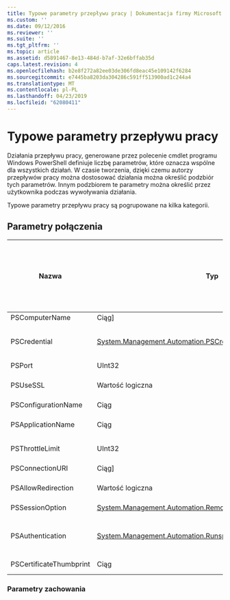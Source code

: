 ```yaml
---
title: Typowe parametry przepływu pracy | Dokumentacja firmy Microsoft
ms.custom: ''
ms.date: 09/12/2016
ms.reviewer: ''
ms.suite: ''
ms.tgt_pltfrm: ''
ms.topic: article
ms.assetid: d5891467-8e13-484d-b7af-32e6bffab35d
caps.latest.revision: 4
ms.openlocfilehash: b2e8f272a82ee03de306fd8eac45e109142f6284
ms.sourcegitcommit: e7445ba8203da304286c591ff513900ad1c244a4
ms.translationtype: MT
ms.contentlocale: pl-PL
ms.lasthandoff: 04/23/2019
ms.locfileid: "62080411"
---
```

# <a name="common-workflow-parameters"></a>Typowe parametry przepływu pracy

Działania przepływu pracy, generowane przez polecenie cmdlet programu Windows PowerShell definiuje liczbę parametrów, które oznacza wspólne dla wszystkich działań. W czasie tworzenia, dzięki czemu autorzy przepływów pracy można dostosować działania można określić podzbiór tych parametrów. Innym podzbiorem te parametry można określić przez użytkownika podczas wywoływania działania.

Typowe parametry przepływu pracy są pogrupowane na kilka kategorii.

## <a name="connectivity-parameters"></a>Parametry połączenia

|Nazwa|Typ|Opis|Może być określony przez użytkownika końcowego w czasie wykonywania?|Można określić przez autora przepływu pracy w czasie tworzenia?|Można określić przez autora przepływu pracy przy konkretyzacji?|
|----------|----------|-----------------|-----------------------------------------------------|------------------------------------------------------------|-----------------------------------------------------------|
|PSComputerName|Ciąg]|Lista nazw komputerów, dla których można uruchomić zadania.|Tak|Yes|Tak|
|PSCredential|[System.Management.Automation.PSCredential](/dotnet/api/System.Management.Automation.PSCredential)|Poświadczenia uwierzytelniania do użycia do logowania się do określonych przez parametr PSComputerName komputerów. Ten parametr jest prawidłowy tylko wtedy, gdy określono PSComputerName.|Tak|Yes|Tak|
|PSPort|UInt32|Port, który ma być używany do uruchamiania przepływu pracy.|Tak|Yes|Tak|
|PSUseSSL|Wartość logiczna|Użyj protokołu Secure Sockets Layer (SSL), aby nawiązać bezpiecznego połączenia z komputerem zdalnym, aby uruchomić przepływ pracy.|Tak|Yes|Tak|
|PSConfigurationName|Ciąg|Konfiguracja sesji używane do uruchamiania przepływu pracy.|Tak|Yes|Tak|
|PSApplicationName|Ciąg|Aplikacja część nazwy połączenia identyfikatora URI w celu wykonywania przepływu pracy. Użyj tego parametru, tylko wtedy, gdy nie korzystasz z parametru ConnectionURI.|Tak|Yes|Tak|
|PSThrottleLimit|UInt32|Maksymalna liczba jednoczesnych połączeń, które można ustanowić w celu uruchomienia przepływu pracy.|Tak|TBD|Tak|
|PSConnectionURI|Ciąg]|Tablica pełną identyfikatory URI, które określ punkty końcowe dla interaktywnych sesji używane do uruchamiania przepływu pracy.|Tak|Yes|Tak|
|PSAllowRedirection|Wartość logiczna|Określa, czy w celu umożliwienia przekierowania tego połączenia do alternatywnego identyfikatora URI, aby uruchomić przepływ pracy.|Tak|Yes|Tak|
|PSSessionOption|[System.Management.Automation.Remoting.Pssessionoption](/dotnet/api/System.Management.Automation.Remoting.PSSessionOption)|Zaawansowane opcje sesji używane do uruchamiania przepływu pracy.|Tak|Yes|Tak|
|PSAuthentication|[System.Management.Automation.Runspaces.Authenticationmechanism](/dotnet/api/System.Management.Automation.Runspaces.AuthenticationMechanism)|Wartość [System.Management.Automation.Runspaces.Authenticationmechanism](/dotnet/api/System.Management.Automation.Runspaces.AuthenticationMechanism) wyliczenie, które określa mechanizm uwierzytelniania używany do uwierzytelniania poświadczeń użytkownika.|Tak|Yes|Tak|
|PSCertificateThumbprint|Ciąg|Cyfrowego certyfikatu klucza publicznego (X509) konta użytkownika, który ma uprawnienia do uruchamiania przepływu pracy.|Tak|Yes|Tak|

### <a name="behavior-parameters"></a>Parametry zachowania